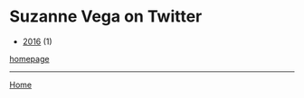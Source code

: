 # Suzanne Vega on Twitter

  * [2016](./suzanne-vega-on-twitter-2016.md) (1)

[homepage](https://twitter.com/suzyv/)

----

[Home](../index.md)
